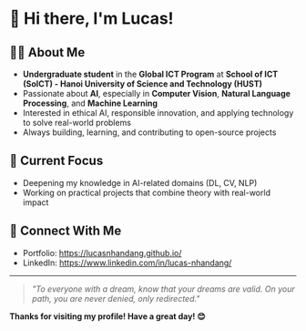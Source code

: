 # 👋 Hi there, I'm Lucas!

## 👨‍💻 About Me
- **Undergraduate student** in the **Global ICT Program** at **School of ICT (SoICT) - Hanoi University of Science and Technology (HUST)**
- Passionate about **AI**, especially in **Computer Vision**, **Natural Language Processing**, and **Machine Learning**
- Interested in ethical AI, responsible innovation, and applying technology to solve real-world problems
- Always building, learning, and contributing to open-source projects

## 🚀 Current Focus
- Deepening my knowledge in AI-related domains (DL, CV, NLP)
- Working on practical projects that combine theory with real-world impact

## 🔗 Connect With Me
- Portfolio: https://lucasnhandang.github.io/
- LinkedIn: https://www.linkedin.com/in/lucas-nhandang/
  
---

> *"To everyone with a dream, know that your dreams are valid. On your path, you are never denied, only redirected."*

**Thanks for visiting my profile! Have a great day! 😊**
